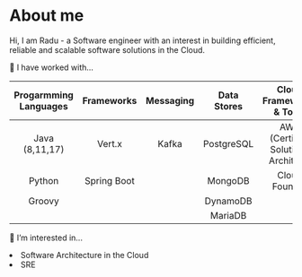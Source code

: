 
# About me

Hi, I am Radu - a Software engineer with an interest in building efficient, reliable and scalable software solutions in the Cloud.



🔭 I have worked with...

| Progarmming Languages | Frameworks    | Messaging | Data Stores | Cloud Frameworks & Tools           | SRE       | Containers  | Miscellaneous             |
|    :----:             |    :----:     | :----:    | :----:      | :----:                             | :----:    |    :----:   | :----:                    | 
| Java (8,11,17)        | Vert.x        |  Kafka    | PostgreSQL  | AWS (Certified Solutions Architect)| Prometheus| AWS Fargate | Agile (Scrum, XP, Kanban) |
| Python                | Spring Boot   |           | MongoDB     | Cloud Foundry                      | Graphite  | Docker      | Microservice              |
| Groovy                |               |           | DynamoDB    |                                    | Grafana   | Kubernetes  | REST, gRPC                |
|                       |               |           | MariaDB     |                                    |           |             |                           |


🌱 I’m interested in...

<li> Software Architecture in the Cloud
<li> SRE

<!--
**raadned/raadned** is a ✨ _special_ ✨ repository because its `README.md` (this file) appears on your GitHub profile.

Here are some ideas to get you started:

- 🔭 I’m currently working on ...
- 🌱 I’m currently learning ...
- 👯 I’m looking to collaborate on ...
- 🤔 I’m looking for help with ...
- 💬 Ask me about ...
- 📫 How to reach me: ...
- 😄 Pronouns: ...
- ⚡ Fun fact: ...
-->
